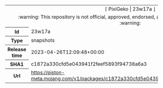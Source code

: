 <html><table>
<tr><td colspan="2" align="center"><img width="0" height="0"><br/>⌈ PixiGeko | 23w17a ⌋<br/><img width="0" height="0"></td></tr>
<tr><td colspan="2" align="center"><img width="0" height="0"><br/>
:warning: This repository is not official, approved, endorsed, associated or connected with Mojang :warning:
<br/><img width="0" height="0"></td></tr>
<tr><th>Id</th><td>23w17a</td></tr>
<tr><th>Type</th><td>snapshots</td></tr>
<tr><th>Release time</th><td>2023-04-26T12:09:48+00:00</td></tr>
<tr><th>SHA1</th><td>c1872a330cfd5e043941f2feef5893f94738a6a3</td></tr>
<tr><th>Url</th><td><a href="https://piston-meta.mojang.com/v1/packages/c1872a330cfd5e043941f2feef5893f94738a6a3/23w17a.json">https://piston-meta.mojang.com/v1/packages/c1872a330cfd5e043941f2feef5893f94738a6a3/23w17a.json</a></td></tr>